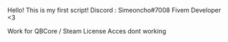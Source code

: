 Hello! This is my first script!
Discord : Simeoncho#7008
Fivem Developer <3

Work for QBCore / Steam License Acces dont working
